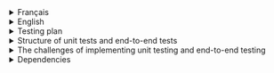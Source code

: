 <details>
  <summary>Français</summary>

# Projet Yoga App

Comme vous pouvez le constater le projet est constitué d'un front-end et d'un back-end. Ce projet a été développé dans le cadre d'une formation où le front-end et le back-end sont fournis à l'étudiant pour qu'il puisse développer l'ensemble des tests unitaires et des tests de bout en bout pour les deux parties de l'application ayant **pour objectif d'avoir un taux de couverture de 80% minimum** à l'aide du plan de test.

Le front est un projet développé sur Angular 14 et le back sur Springboot 2.6.

## Par où commencer ?

Pour la partie back du projet, il vous faudra tout d'abord exécuter la commande suivante `docker-compose up` à la racine du projet afin de générer la base de donnée à l'aide de docker, puis importer le dossier **back-end** dans votre IDE dédié (IntelliJ, Eclipse...).

Avant de `build` et `run` l'application, veuillez tout d'abord paramétrer les **variables d'environnements** de votre IDE afin que l'application puisse interagir avec la **base de données** dont les variables en question se situent dans le fichier **application.properties** (les valeurs sont paramétrées aux préalables dans le **docker-compose.yml**).

DB_USER=`oc_user`
DB_PASSWORD=`oc_pwd`

Pour la partie front du projet, aller dans le dossier **front-end** pour générer le **node_module** en exécutant la commande suivante `npm install`.
Une fois l'installation complète, executer la commande `npm start` pour exécuter l'application et naviguer sur l'URL fourni (l'URL par défaut `http://localhost:4200/`).

<details>
  <summary>Organisation de développement</summary>

## Kanban

<img src='/ressources/images/Kanban.png' width='500'/>

Suite à une lecture des spécifications, chaque **issue** (ticket) correspond à une fonctionnalité de l'application et donc à une branche qui lui est spécifique dont le premier numéro du ticket correspond à une partie de l'application.

Bien entendu, le nombre de tickets dépendent du développement en question et de son avancement (nombre de fonctionnalité additionnelle nécessaire, bug rencontré...).

Ce qui résulte à l'historique suivant à travers les différents commit détaillant brièvement les modifications apportées.

<img src='/ressources/images/branch-git.png' width='500'/>

</details>

<details>
  <summary>Le plan de test</summary>

### Objectif : réaliser 80 % de couverture de test

| Fonctionnalités      | Exemples de tests à réaliser                                                                                                                |
|----------------------|---------------------------------------------------------------------------------------------------------------------------------------------|
| Login                | - La connexion<br>- La gestion des erreurs en cas de mauvais login / password<br>- L’affichage d’erreur en l’absence d’un champ obligatoire |
| Register             | - La création de compte<br>- L’affichage d’erreur en l’absence d’un champ obligatoire                                                       |
| Sessions             | - Affichage de la liste des sessions<br>- L’apparition des boutons Create et Detail si l’utilisateur connecté est un admin                  |
| Informations session | - Les informations de la session sont correctement affichées<br>- Le bouton Delete apparaît si l'utilisateur connecté est un admin          |
| Création session     | - La session est créée<br>- L’affichage d’erreur en l’absence d’un champ obligatoire                                                        |
| Suppression session  | - La session est correctement supprimée                                                                                                     |
| Modification session | - La session est modifiée<br>- L’affichage d’erreur en l’absence d’un champ obligatoire                                                     |
| Account              | - Affichage des informations de l’utilisateur                                                                                               |
| Logout               | - La déconnexion de l’utilisateur   

</details>

<details>
  <summary>Structure des tests unitaires et des tests de bout en bout</summary>
  

## Front
### Test unitaire

Pour les tests unitaires de la partie front du projet, j'ai opté pour `Jest` étant donné que le front a été développé sur Angular.

Jest est un framework de test JavaScript reconnu pour sa facilité d'utilisation et de configuration due à sa **simplicité d'exécution des tests** et des ses **fonctionnalités avancées**.

Puisque Angular a une architecture basée sur les composants où l'on retouve sa logique(ts), son template(html) et son style(scss), on retrouvera également le fichier de test(spec.ts) où l'on rédigera l'ensemble de nos tests unitaires liés au composant en question.

Taux de couverture des tests unitaires:

<img src='/ressources/images/unit-test-front-coverage.png' width='500'/>



### Test de bout en bout

Pour les tests de bout en bout, j'ai opté pour `Cypress` due à sa **stabilité et rapidité des tests** puisqu’il utilise une architecture unique qui s'exécute directement dans le navigateur, ce qui élimine les dépendances externes et les retards liés à l'interaction avec le navigateur, mais également à ses **possibiliés des tests** puisque comparé aux tests unitaires, Cypress prend en charge lors de ses tests les actions que peut effectuer un utilisateur.
Il peut prendre en compte plusieurs actions telles que les clics, les saisies de données, la validation des formulaires, etc.
Permettant donc d’effectuer des tests complets et réalistes.

L'ensemble des tests de bout en bout sont répertoriés sur le path suivant `front\cypress\e2e` traitant chacun des tests une fonctionnalité importante de l'application.

Taux de couverture des tests de bout en bout :

<img src='/ressources/images/unit-test-front-coverage.png' width='500'/>

  
## Back

Naviguez jusqu'au répertoire **back** et executez la commande sur votre terminal `mvn clean test`.
Cela créera un rapport statistique de l'ensemble des tests du back à l'aide de `Jacoco` dont vous retrouverez dans le dossier suivant `\back\target\site\jacoco\index.html`

Taux de couverture global des tests :

<img src='/ressources/images/e2e-global-back-coverage.png' width='500'/>

### Test unitaire

Pour les tests unitaires de la partie back du projet, j'ai opté pour `JUnit5` due à sa **compatibilité avec Java** puisque JUnit5 est spécifiquement conçu pour le langage de programmation Java, ce qui en fait un choix naturel pour les projets développés avec Spring Boot, ainsi pour ses **fonctionnalités avancées** et son **architecture modulaire** permettant donc de nombreuses possibilités de test.

En plus de `Mockito` en complément des tests unitaires de JUnit5 afin de pouvoir “mock” lors des tests, c'est-à-dire simuler un objet pour imiter un comportement d’un objet réel pour les besoins des tests.

Taux de couverture des tests unitaires:

<img src='/ressources/images/unit-test-back-coverage.png' width='500'/>

### Test de bout en bout

Pour les tests de bout en bout de la partie back du projet, tout comme pour les test unitaires, j'ai également opté pour `JUnit5` puisque l'essentiel des tests à effectuer concernait principalement les **Request Mapping** (POST, PUT, DELETE) sur l'ensemble des contrôleurs concernés en reproduisant le comportement d'un utilisateur.

Taux de couverture des tests de bout en bout :

<img src='/ressources/images/e2e-test-back-coverage.png' width='500'/>

</details>
<details>
  <summary>Les enjeux de la mise en place des tests unitaires et des tests de bout en bout</summary>

Étant donné que la partie frontend a déjà été fourni dans le cadre de la formation se concentrant donc sur la partie backend.

## Test unitaire

Les tests unitaires sont axés sur la vérification du bon fonctionnement des parties individuelles de l'application (ex: l'affichage d'un contenu si l'utilisateur a le statut d'administrateur). Les tests unitaires peuvent être des fonctions, des méthodes ou des classes. Les enjeux des tests unitaires sont les suivants :

- `Isolation et détection précoce des erreurs` : Les tests unitaires permettent d'isoler chaque unité du code pour s'assurer qu'elle fonctionne correctement, indépendamment des autres parties du système. Cela facilite la détection et la résolution des erreurs à un stade précoce du développement.
- `Régression` : Lorsque de nouvelles fonctionnalités sont ajoutées ou des modifications sont apportées, les tests unitaires aident à garantir que les modifications ne cassent pas les fonctionnalités existantes.
- `Source de documentation complémentaire` : Les tests unitaires agissent également comme une source de documentation complémentaire pour la compréhension du code. Ils fournissent des exemples concrets de la manière dont le code doit être utilisé et des attentes de sortie. Cela permet particulièrement aux développeurs débutants et aux nouveaux membres intégrant l'équipe de faciliter l'adaptation au projet.

## Test de bout en bout

Les tests de bout en bout, également connus sous le nom de tests fonctionnels, évaluent le comportement d'une application dans son ensemble, en simulant les interactions de l'utilisateur à travers un scénario pré-défini. Les enjeux des tests de bout en bout sont les suivants :

- `Validation du flux utilisateur` : Les tests de bout en bout vérifient que toutes les parties de l'application fonctionnent ensemble de manière cohérente pour répondre aux besoins de l'utilisateur. Cela garantit que le flux utilisateur attendu est respecté.
- `Détection des problèmes d'intégration` : Les erreurs d'intégration entre différentes parties de l'application, telles que la communication entre le front-end et le back-end, peuvent être détectées par les tests de bout en bout.
- `Garantie de qualité utilisateur` : Les tests de bout en bout sont essentiels pour s'assurer que l'application fonctionne correctement dans un environnement similaire à celui que les utilisateurs finaux utilisent. Cela aide à garantir une meilleure expérience utilisateur.
- `Identification des problèmes de performance` : Les tests de bout en bout peuvent révéler des problèmes de performance et d'efficacité qui ne sont souvent pas visibles dans les tests unitaires.

## Résumé

Les tests unitaires se concentrent donc à vérifier des fonctionnalites de l'application de manière individuelle, tandis que les tests de bout en bout s'intéressent à la validation du de l'application dans son ensemble. Les deux types de tests sont essentiels afin de garantir la qualité de l'application, détecter les erreurs à différents niveaux et offrir une meilleure confiance dans le bon fonctionnement de l'application et particulièrement aux projets de grande envergures.

</details>
<details>
  <summary>Les dépendances</summary>

| Dépendance |                        Lien                         |
| :--------- | :-------------------------------------------------: |
| Jest       |       https://jestjs.io/docs/getting-started        |
| Cypress    | https://docs.cypress.io/guides/overview/why-cypress |
| JUnit5     |           https://www.baeldung.com/junit            |
| Mockito    |              https://site.mockito.org/              |
| AssertJ    |  https://www.baeldung.com/introduction-to-assertj   |
| Jacoco     |          https://www.baeldung.com/jacoco            |

</details>
</details>

<details>
  <summary>English</summary>

# Yoga App project

As you can see, the project consists of a front-end and a back-end. This project was developed as part of a training program in which the front-end is provided to the student so that I develop the entire back-end and set up the connection between the front-end and the back-end.

The front-end is a project developed on Angular 14 and the back-end on Springboot 2.6.

## Where to start ?

For the back end of the project, you'll first need to run the following command `docker-compose up` at the project root to generate the database using docker.
Then import the **back-end** folder into your dedicated IDE (IntelliJ, Eclipse...), `build` and `run` the application.

Before `build` and `run` the application, please first set the **environment variables** in your IDE so that the application can interact with the **database** whose variables are located in the **application.properties** file (the values are set beforehand in the **docker-compose.yml**).

DB_USER=`oc_user`
DB_PASSWORD=`oc_pwd`

For the front-end part of the project, go to the **front-end** folder to generate the **node_module** by executing the following command `npm install`.
Once the installation is complete, run the command `npm start` to execute the application and navigate to the URL provided (the default URL is `http://localhost:4200/`).

</details>

<details>
  <summary>Testing plan</summary>

### Objectif : réaliser 80 % de couverture de test

| Fonctionnalités      | Exemples de tests à réaliser                                                                                                                |
|----------------------|---------------------------------------------------------------------------------------------------------------------------------------------|
| Login                | - Login<br>- Error handling in case of wrong login / password<br>- Error display in case of missing mandatory field                         |
| Register             | - Account creation<br>- Error display when a mandatory field is missing                                                                     |
| Sessions             | - Session list display<br>- Create and Detail buttons appear if the logged-in user is an admin                                              |
| Session Information  | - Session information is correctly displayed<br>- Delete button appears if the logged-in user is an admin                                   |
| Create session       | - The session is created<br>- Error display in the absence of a mandatory field                                                             |
| Delete session       | - Session successfully deleted                                                                                                              |
| Update session       | - The session is modified<br>- Error display in the absence of a mandatory field                                                            |
| Account              | - User information display                                                                                                                  |
| Logout               | - User logout   

</details>

<details>
  <summary>Structure of unit tests and end-to-end tests</summary>
  

## Front
### Unit test

For unit tests on the front end of the project, I opted for `Jest`, given that the front end was developed on Angular.

Jest is a JavaScript testing framework renowned for its ease of use and configuration, thanks to its **simplicity of test execution** and **advanced features**.

Since Angular has a component-based architecture where we find its logic(ts), template(html) and style(scss), we'll also find the test file(spec.ts) where we'll write all our unit tests linked to the component in question.

Unit test coverage rate:

<img src='/ressources/images/unit-test-front-coverage.png' width='500'/>



### End-to-end test

For end-to-end testing, I opted for `Cypress` due to its **stability and speed of testing** since it uses a unique architecture that runs directly in the browser, eliminating external dependencies and delays related to browser interaction, but also to its **possibility of testing** since, compared to unit testing, Cypress takes into account the actions that a user can perform in its tests.
It can take multiple actions such as clicks, data entry, form validation, etc., enabling comprehensive and realistic testing.
Allowing you to carry out comprehensive and realistic tests.

All the end-to-end tests are listed on the following path `frontcypress\e2e`, each dealing with an important feature of the application.

End-to-end test coverage rate :

<img src='/ressources/images/unit-test-front-coverage.png' width='500'/>

  
## Back

Navigate to the **back** directory and run the terminal command `mvn clean test`.
This will create a statistical report of all the tests in the back using `Jacoco`, which you'll find in the following folder `/back/target/site/jacoco/index.html`.

Overall test coverage rate :

<img src='/ressources/images/e2e-global-back-coverage.png' width='500'/>

### Unit test

For the unit testing of the back end of the project, I opted for `JUnit5` due to its **compatibility with Java** since JUnit5 is specifically designed for the Java programming language, making it a natural choice for projects developed with Spring Boot, as well as for its **advanced features** and **modular architecture** thus enabling numerous testing possibilities.

In addition to `Mockito` as a complement to JUnit5's unit tests, in order to be able to "mock" during testing, it will simulate an object to mimic the behavior of a real object for testing purposes.

Unit test coverage rate:

<img src='/ressources/images/unit-test-back-coverage.png' width='500'/>

### End-to-end test

For the end-to-end testing of the back end, as for the unit tests, I also opted for `JUnit5`, since most of the tests to be carried out concerned **Request Mapping** (POST, PUT, DELETE) on all the controllers concerned, reproducing the behavior of a user.

End-to-end test coverage rate :

<img src='/ressources/images/e2e-test-back-coverage.png' width='500'/>

</details>
<details>
  <summary>The challenges of implementing unit testing and end-to-end testing</summary>

Since the front-end has already been covered in the training course, we'll concentrate on the back-end.

## Unit test

Unit tests focus on verifying the correct operation of individual parts of the application (e.g. displaying content if the user has administrator status). Unit tests can be functions, methods or classes. The challenges of unit testing are as follows:

- `Isolation and early error detection`: Unit testing allows you to isolate each unit of code to ensure that it functions correctly, independently of other parts of the system. This facilitates the detection and resolution of errors at an early stage of development.
- `Regression`: When new features are added or modifications are made, unit tests help to ensure that changes don't break existing functionality.
- `Additional documentation`: Unit tests also act as an additional source of documentation for understanding the code. They provide concrete examples of how the code is to be used and what the output expectations are. This is particularly useful for novice developers and new team members, making it easier to adapt to the project.

## End-to-end test

End-to-end testing, also known as functional testing, evaluates the behavior of an application as a whole, simulating user interactions through a pre-defined scenario. The challenges of end-to-end testing are as follows:

- `User flow validation`: End-to-end testing verifies that all parts of the application work together coherently to meet the user's needs. This ensures that the expected user flow is respected.
- `Detecting integration problems`: Integration errors between different parts of the application, such as communication between the front-end and back-end, can be detected by end-to-end testing.
- `User quality guarantee`: End-to-end testing is essential to ensure that the application functions correctly in an environment similar to that used by end-users. This helps guarantee a better user experience.
- `Identifying performance problems`: End-to-end testing can reveal performance and efficiency problems that are often not visible in unit tests.

## Summary

Unit tests concentrate on checking individual application functions, while end-to-end tests focus on validating the application as a whole. Both types of testing are essential to guarantee application quality, detect errors at different levels and offer greater confidence in the application's correct operation, particularly for large-scale projects.

</details>
<details>
  <summary>Dependencies</summary>

| Dependency |                        Link                         |
| :--------- | :-------------------------------------------------: |
| Jest       |       https://jestjs.io/docs/getting-started        |
| Cypress    | https://docs.cypress.io/guides/overview/why-cypress |
| JUnit5     |           https://www.baeldung.com/junit            |
| Mockito    |              https://site.mockito.org/              |
| AssertJ    |  https://www.baeldung.com/introduction-to-assertj   |
| Jacoco     |          https://www.baeldung.com/jacoco            |

</details>
</details>